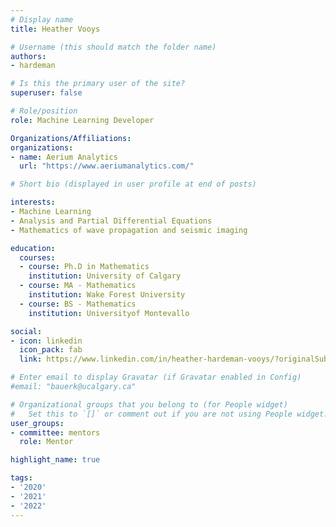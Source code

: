```yaml
---
# Display name
title: Heather Vooys

# Username (this should match the folder name)
authors:
- hardeman

# Is this the primary user of the site?
superuser: false

# Role/position
role: Machine Learning Developer

Organizations/Affiliations:
organizations:
- name: Aerium Analytics
  url: "https://www.aeriumanalytics.com/"

# Short bio (displayed in user profile at end of posts)

interests:
- Machine Learning
- Analysis and Partial Differential Equations
- Mathematics of wave propagation and seismic imaging

education:
  courses:
  - course: Ph.D in Mathematics
    institution: University of Calgary
  - course: MA - Mathematics
    institution: Wake Forest University
  - course: BS - Mathematics
    institution: Universityof Montevallo

social:
- icon: linkedin
  icon_pack: fab
  link: https://www.linkedin.com/in/heather-hardeman-vooys/?originalSubdomain=ca

# Enter email to display Gravatar (if Gravatar enabled in Config)
#email: "bauerk@ucalgary.ca"

# Organizational groups that you belong to (for People widget)
#   Set this to `[]` or comment out if you are not using People widget.
user_groups:
- committee: mentors
  role: Mentor

highlight_name: true

tags:
- '2020'
- '2021'
- '2022'
---
```

